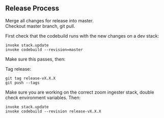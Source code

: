 ## Release Process

Merge all changes for release into master.  
Checkout master branch, git pull.

First check that the codebuild runs with the new changes on a dev stack:

	invoke stack.update
	invoke codebuild --revision=master

Make sure this passes, then:

Tag release:

    git tag release-vX.X.X
    git push --tags

Make sure you are working on the correct zoom ingester stack, double check environment variables. Then:

	invoke stack.update
	invoke codebuild --revision release-vX.X.X
